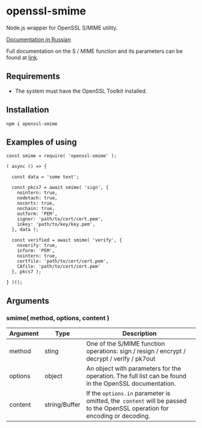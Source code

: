 # openssl-smime

Node.js wrapper for OpenSSL S/MIME utility.

[Documentation in Russian](lang/README-RU.md)

Full documentation on the S / MIME function and its parameters can be found at [link](https://www.openssl.org/docs/man1.0.2/man1/openssl-smime.html).

## Requirements

- The system must have the OpenSSL Toolkit installed.

## Installation

`npm i openssl-smime`

## Examples of using

```
const smime = require( 'openssl-smime' );

( async () => {

  const data = 'some text';

  const pkcs7 = await smime( 'sign', {
    nointern: true,
    nodetach: true,
    nocerts: true,
    nochain: true,
    outform: 'PEM',
    signer: 'path/to/cert/cert.pem',
    inkey: 'path/to/key/key.pem',
  }, data );

  const verified = await smime( 'verify', {
    noverify: true,
    inform: 'PEM',
    nointern: true,
    certfile: 'path/to/cert/cert.pem',
    CAfile: 'path/to/cert/cert.pem'
  }, pkcs7 );

} )();
```

## Arguments

### smime( method, options, content )

| Argument | Type | Description |
| --- | --- | --- |
| method | sting | One of the S/MIME function operations: sign / resign / encrypt / decrypt / verify / pk7out |
| options | object | An object with parameters for the operation. The full list can be found in the OpenSSL documentation. |
| content | string/Buffer | If the `options.in` parameter is omitted, the` content` will be passed to the OpenSSL operation for encoding or decoding. |

